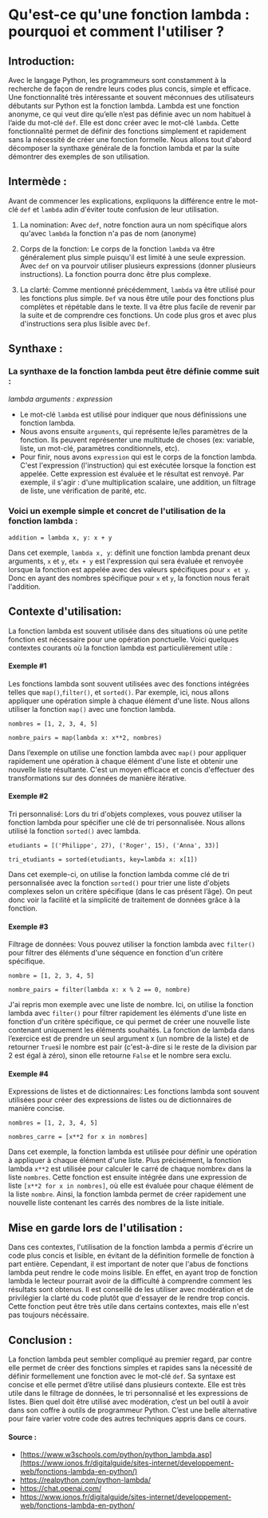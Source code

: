 # **Qu'est-ce qu'une fonction lambda : pourquoi et comment l'utiliser ?**


## **Introduction:**

Avec le langage Python, les programmeurs sont constamment à la recherche de façon de rendre leurs codes plus concis, 
simple et efficace. Une fonctionnalité très intéressante et souvent méconnues des utilisateurs débutants sur Python est 
la fonction lambda. Lambda est une fonction anonyme, ce qui veut dire qu’elle n’est pas définie avec un nom habituel à 
l’aide du mot-clé `def`. Elle est donc créer avec le mot-clé `lambda`. Cette fonctionnalité permet de définir des fonctions 
simplement et rapidement sans la nécessité de créer une fonction formelle. Nous allons tout d'abord décomposer la synthaxe
générale de la fonction lambda et par la suite démontrer des exemples de son utilisation.



## **Intermède :** 

Avant de commencer les explications, expliquons la différence entre le mot-clé `def` et `lambda` adin d'éviter toute 
confusion de leur utilisation. 

1. La nomination:
Avec `def`, notre fonction aura un nom spécifique alors qu'avec `lambda` la fonction n'a pas de nom (anonyme)

2. Corps de la fonction:
Le corps de la fonction `lambda` va être généralement plus simple puisqu'il est limité à une seule expression. Avec `def`
on va pourvoir utiliser plusieurs expressions (donner plusieurs instructions). La fonction pourra donc être plus complexe.

3. La clarté:
Comme mentionné précédemment, `lambda` va être utilisé pour les fonctions plus simple. `Def` va nous être utile pour des 
fonctions plus complètes et répétable dans le texte. Il va être plus facile de revenir par la suite et de comprendre ces 
fonctions. Un code plus gros et avec plus d'instructions sera plus lisible avec `Def`.



## **Synthaxe :**

### La synthaxe de la fonction lambda peut être définie comme suit :

_lambda arguments : expression_

* Le mot-clé `lambda` est utilisé pour indiquer que nous définissions une fonction lambda.
* Nous avons ensuite `arguments`, qui représente le/les paramètres de la fonction. Ils peuvent représenter une multitude 
de choses (ex: variable, liste, un mot-clé, paramètres conditionnels, etc).
* Pour finir, nous avons `expression` qui est le corps de la fonction lambda. C'est l'expression (l'instruction) qui est
exécutée lorsque la fonction est appelée. Cette expression est évaluée et le résultat est renvoyé. Par exemple, il
s'agir : d'une multiplication scalaire, une addition, un filtrage de liste, une vérification de parité, etc.



### Voici un exemple simple et concret de l'utilisation de la fonction lambda : 

`addition = lambda x, y: x + y`

Dans cet exemple, `lambda x, y`: définit une fonction lambda prenant deux arguments, `x` et `y`, et`x + y` est
l'expression qui sera évaluée et renvoyée lorsque la fonction est appelée avec des valeurs spécifiques pour `x et y`.
Donc en ayant des nombres spécifique pour `x` et `y`, la fonction nous ferait l'addition.



## **Contexte d'utilisation:**

La fonction lambda est souvent utilisée dans des situations où une petite fonction est nécessaire pour une opération 
ponctuelle. Voici quelques contextes courants où la fonction lambda est particulièrement utile :



#### **Exemple #1**

Les fonctions lambda sont souvent utilisées avec des fonctions intégrées telles que `map()`,`filter()`, et `sorted()`.
Par exemple, ici, nous allons appliquer une opération simple à chaque élément d'une liste. Nous allons utiliser la fonction 
`map()` avec une fonction lambda.

`nombres = [1, 2, 3, 4, 5]`

`nombre_pairs = map(lambda x: x**2, nombres)`

Dans l’exemple on utilise une fonction lambda avec `map()` pour appliquer rapidement une opération à chaque élément 
d'une liste et obtenir une nouvelle liste résultante. C'est un moyen efficace et concis d'effectuer des transformations
sur des données de manière itérative.



#### **Exemple #2**

Tri personnalisé: Lors du tri d'objets complexes, vous pouvez utiliser la fonction lambda pour spécifier une clé de tri 
personnalisée. Nous allons utilisé la fonction `sorted()` avec lambda.

`etudiants = [('Philippe', 27), ('Roger', 15), ('Anna', 33)]`

`tri_etudiants = sorted(etudiants, key=lambda x: x[1])`

Dans cet exemple-ci, on utilise la fonction lambda comme clé de tri personnalisée avec la fonction `sorted()` pour trier 
une liste d'objets complexes selon un critère spécifique (dans le cas présent l’âge). On peut donc voir la facilité et 
la simplicité de traitement de données grâce à la fonction.



#### **Exemple #3**

Filtrage de données: Vous pouvez utiliser la fonction lambda avec `filter()` pour filtrer des éléments d'une séquence 
en fonction d'un critère spécifique.

`nombre = [1, 2, 3, 4, 5]`

`nombre_pairs = filter(lambda x: x % 2 == 0, nombre)`

J'ai repris mon exemple avec une liste de nombre. Ici, on utilise la fonction lambda avec `filter()` pour filtrer 
rapidement les éléments d'une liste en fonction d'un critère spécifique, ce qui permet de créer une nouvelle liste 
contenant uniquement les éléments souhaités. La fonction de lambda dans l’exercice est de prendre un seul argument x 
(un nombre de la liste) et de retourner `True`si le nombre est pair (c'est-à-dire si le reste de la division par 2 est 
égal à zéro), sinon elle retourne `False` et le nombre sera exclu. 



#### **Exemple #4**

Expressions de listes et de dictionnaires: Les fonctions lambda sont souvent utilisées pour créer des expressions de 
listes ou de dictionnaires de manière concise.

`nombres = [1, 2, 3, 4, 5]`

`nombres_carre = [x**2 for x in nombres]`

Dans cet exemple, la fonction lambda est utilisée pour définir une opération à appliquer à chaque élément d'une liste. 
Plus précisément, la fonction lambda `x**2` est utilisée pour calculer le carré de chaque nombre`x` dans la liste 
`nombres`. Cette fonction est ensuite intégrée dans une expression de liste `[x**2 for x in nombres]`, où elle est 
évaluée pour chaque élément de la liste `nombre`. Ainsi, la fonction lambda permet de créer rapidement une nouvelle 
liste contenant les carrés des nombres de la liste initiale.



## **Mise en garde lors de l'utilisation :** 

Dans ces contextes, l'utilisation de la fonction lambda a permis d'écrire un code plus concis et lisible, en évitant de
la définition formelle de fonction à part entière. Cependant, il est important de noter que l'abus de fonctions lambda 
peut rendre le code moins lisible. En effet, en ayant trop de fonction lambda le lecteur pourrait avoir de la difficulté
à comprendre comment les résultats sont obtenus. Il est conseillé de les utiliser avec modération et de privilégier la 
clarté du code plutôt que d'essayer de le rendre trop concis. Cette fonction peut être très utile dans certains contextes,
mais elle n'est pas toujours nécéssaire. 



## **Conclusion :** 

La fonction lambda peut sembler compliqué au premier regard, par contre elle permet de créer des fonctions simples et 
rapides sans la nécessité de définir formellement une fonction avec le mot-clé `def`. Sa syntaxe est concise et elle 
permet d’être utilisé dans plusieurs contexte. Elle est très utile dans le filtrage de données, le tri personnalisé et 
les expressions de listes. Bien quel doit être utilisé avec modération, c’est un bel outil à avoir dans son coffre à 
outils de programmeur Python. C’est une belle alternative pour faire varier votre code des autres techniques appris dans 
ce cours. 



#### **Source :** 

* [https://www.w3schools.com/python/python_lambda.asp](https://www.ionos.fr/digitalguide/sites-internet/developpement-web/fonctions-lambda-en-python/)
* https://realpython.com/python-lambda/
* https://chat.openai.com/
* https://www.ionos.fr/digitalguide/sites-internet/developpement-web/fonctions-lambda-en-python/